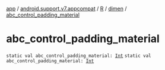 [app](../../../index.md) / [android.support.v7.appcompat](../../index.md) / [R](../index.md) / [dimen](index.md) / [abc_control_padding_material](./abc_control_padding_material.md)

# abc_control_padding_material

`static val abc_control_padding_material: `[`Int`](https://kotlinlang.org/api/latest/jvm/stdlib/kotlin/-int/index.html)
`static val abc_control_padding_material: `[`Int`](https://kotlinlang.org/api/latest/jvm/stdlib/kotlin/-int/index.html)